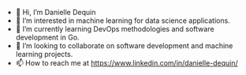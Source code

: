 - 👋 Hi, I’m Danielle Dequin
- 👀 I’m interested in machine learning for data science applications.
- 🌱 I’m currently learning DevOps methodologies and software development in Go.
- 💞️ I’m looking to collaborate on software development and machine learning projects.
- 📫 How to reach me at https://www.linkedin.com/in/danielle-dequin/

<!---
dmdequin/dmdequin is a ✨ special ✨ repository because its `README.md` (this file) appears on your GitHub profile.
You can click the Preview link to take a look at your changes.
--->
